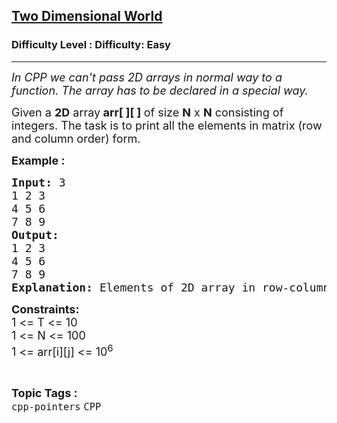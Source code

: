 <h2><a href="https://www.geeksforgeeks.org/problems/two-dimensional-world/1?itm_source=geeksforgeeks&itm_medium=article&itm_campaign=practice_card&selectedLang=c">Two Dimensional World</a></h2><h3>Difficulty Level : Difficulty: Easy</h3><hr><div class="problems_problem_content__Xm_eO"><p><em><span style="font-size: 18px;">In CPP we can't pass 2D arrays in normal way to a function. The array has to be declared in a special way.</span></em></p>
<p><span style="font-size: 18px;">Given a <strong>2D</strong> array<strong> arr[ ][ ] </strong>of size <strong>N</strong> x <strong>N</strong> consisting of integers. The task is to print all the elements in matrix (row and column order) form.</span></p>
<p><span style="font-size: 18px;"><strong>Example :</strong> <strong> </strong></span></p>
<pre><span style="font-size: 18px;"><strong>Input: </strong>3
1 2 3
4 5 6
7 8 9
<strong>Output: 
</strong>1 2 3
4 5 6
7 8 9
<strong>Explanation: </strong>Elements of 2D array in row-column order are as mentioned in Sample Output.</span></pre>
<p><span style="font-size: 18px;"><strong>Constraints:</strong><br>1 &lt;= T &lt;= 10<br>1 &lt;= N &lt;= 100<br>1 &lt;= arr[i][j] &lt;= 10<sup>6</sup></span></p></div><br><p><span style=font-size:18px><strong>Topic Tags : </strong><br><code>cpp-pointers</code>&nbsp;<code>CPP</code>&nbsp;